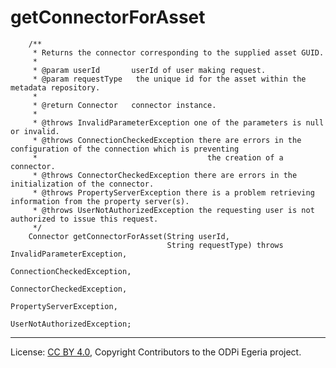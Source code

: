 <!-- SPDX-License-Identifier: CC-BY-4.0 -->
<!-- Copyright Contributors to the ODPi Egeria project. -->

# getConnectorForAsset

```
    /**
     * Returns the connector corresponding to the supplied asset GUID.
     *
     * @param userId       userId of user making request.
     * @param requestType   the unique id for the asset within the metadata repository.
     *
     * @return Connector   connector instance.
     *
     * @throws InvalidParameterException one of the parameters is null or invalid.
     * @throws ConnectionCheckedException there are errors in the configuration of the connection which is preventing
     *                                      the creation of a connector.
     * @throws ConnectorCheckedException there are errors in the initialization of the connector.
     * @throws PropertyServerException there is a problem retrieving information from the property server(s).
     * @throws UserNotAuthorizedException the requesting user is not authorized to issue this request.
     */
    Connector getConnectorForAsset(String userId,
                                   String requestType) throws InvalidParameterException,
                                                            ConnectionCheckedException,
                                                            ConnectorCheckedException,
                                                            PropertyServerException,
                                                            UserNotAuthorizedException;

```



----
License: [CC BY 4.0](https://creativecommons.org/licenses/by/4.0/),
Copyright Contributors to the ODPi Egeria project.